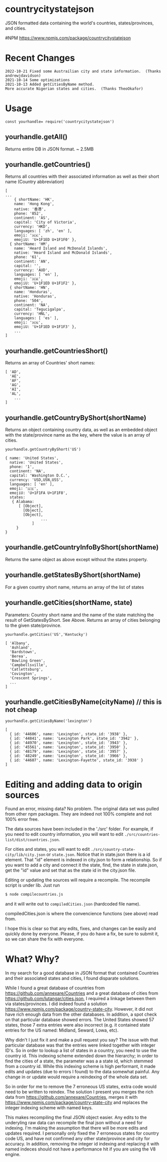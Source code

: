 # countrycitystatejson

JSON formatted data containing the world's countries, states/provinces, and cities.

#NPM
https://www.npmjs.com/package/countrycitystatejson

# Recent Changes
```
2022-10-21 Fixed some Austrailian city and state information.  (Thanks andrewjdavidson)
2021-10-14 Some optimizations
2021-10-13 Added getCitiesByName method.
More accurate Nigerian states and cities.  (Thanks TheoOkafor)
```

# Usage
```
const yourhandle= require('countrycitystatejson')
```

## yourhandle.getAll()
Returns entire DB in JSON format.  ~ 2.5MB


## yourhandle.getCountries()
Returns all countries with their associated information as well as their short name (Country abbreviation)

```
[
...
	{ shortName: 'HK',
    name: 'Hong Kong',
    native: '香港',
    phone: '852',
    continent: 'AS',
    capital: 'City of Victoria',
    currency: 'HKD',
    languages: [ 'zh', 'en' ],
    emoji: '🇭🇰',
    emojiU: 'U+1F1ED U+1F1F0' },
  { shortName: 'HM',
    name: 'Heard Island and McDonald Islands',
    native: 'Heard Island and McDonald Islands',
    phone: '61',
    continent: 'AN',
    capital: '',
    currency: 'AUD',
    languages: [ 'en' ],
    emoji: '🇭🇲',
    emojiU: 'U+1F1ED U+1F1F2' },
  { shortName: 'HN',
    name: 'Honduras',
    native: 'Honduras',
    phone: '504',
    continent: 'NA',
    capital: 'Tegucigalpa',
    currency: 'HNL',
    languages: [ 'es' ],
    emoji: '🇭🇳',
    emojiU: 'U+1F1ED U+1F1F3' },
	...
]
```

## yourhandle.getCountriesShort()
Returns an array of Countries' short names:
```
[ 'AD',
  'AE',
  'AF',
  'AG',
  'AI',
  'AL',
    ...
]
```

## yourhandle.getCountryByShort(shortName)
Returns an object containing country data, as well as an embedded object with the state/province name as the key, where the value is an array of cities.

```
yourhandle.getCountryByShort('US')

{ name: 'United States',
  native: 'United States',
  phone: '1',
  continent: 'NA',
  capital: 'Washington D.C.',
  currency: 'USD,USN,USS',
  languages: [ 'en' ],
  emoji: '🇺🇸',
  emojiU: 'U+1F1FA U+1F1F8',
  states:
   { Alabama:
      [ [Object],
        [Object],
        [Object],
				...
			]
	 }
}
```

## yourhandle.getCountryInfoByShort(shortName)
Returns the same object as above except without the states property.

## yourhandle.getStatesByShort(shortName)
For a given country short name, returns an array of the list of states

## yourhandle.getCities(shortName, state)
Parameters: Country short name and the name of the state matching the result of GetStatesByShort.  See Above.  Returns an array of cities belonging to the given state/province.

```
yourhandle.getCities('US','Kentucky')

[ 'Albany',
  'Ashland',
  'Bardstown',
  'Berea',
  'Bowling Green',
  'Campbellsville',
  'Catlettsburg',
  'Covington',
  'Crescent Springs',
  ...
]

```
## yourhandle.getCitiesByName(cityName) // this is not cheap
```
yourhandle.getCitiesByName('lexington')

[
  { id: '44606', name: 'Lexington', state_id: '3938' },
  { id: '44841', name: 'Lexington Park', state_id: '3942' },
  { id: '44970', name: 'Lexington', state_id: '3943' },
  { id: '45561', name: 'Lexington', state_id: '3950' },
  { id: '48179', name: 'Lexington', state_id: '3957' },
  { id: '48249', name: 'Lexington', state_id: '3966' },
  { id: '44607', name: 'Lexington-Fayette', state_id: '3938' }
]
```
# Editing and adding data to origin sources
Found an error, missing data?  No problem.  The original data set was pulled from other npm packages.  They are indeed not 100% complete and not 100% error free.

The data sources have been included in the './src' folder.  For example, if you need to edit country information, you will want to edit `./src/countries-list/dist/countries.json`.

For cities and states, you will want to edit `./src/country-state-city/lib/city.json` or `state.json`.  Notice that in state.json there is a id element.  That "id" element is indexed in city.json to form a relationship.  So if you want to add a city and connect it the state, find, the state in state.json, get the "id" value and set that as the state id in the city.json file.

Editing or updating the sources will require a recompile.  The recompile script is under lib.  Just run
```bash
$ node compilecountries.js
```

and it will write out to `compiledCities.json` (hardcoded file name).

compiledCities.json is where the convencience functions (see above) read from.

I hope this is clear so that any edits, fixes, and changes can be easily and quickly done by everyone.  Please, if you do have a fix, be sure to submit it, so we can share the fix with everyone.

# What? Why?

In my search for a good database in JSON format that contained Countries and their associated states and cities, I found disparate solutions.  

While I found a great database of countries from https://github.com/annexare/Countries and a great database of cities from https://github.com/lutangar/cities.json, I required a linkage between them via states/provinces.  I did indeed found a solution https://www.npmjs.com/package/country-state-city.  However, it did not have rich enough data from the other databases.  In addition, a spot check on that particular database showed errors.  The United States showed 57 states, those 7 extra entries were also incorrect (e.g. it contained state entries for the US named: Midland, Seward, Lowa, etc).  

Why didn't I just fix it and make a pull request you say?  The issue with that particular database was that the entries were linked together with integer ID's.  So in order to lookup a list of states in a country, you need to use the country id.  This indexing scheme extended down the hierarchy; in order to find the cities of a state, the parameter was a a state id, which stemmed from a country id.  While this indexing scheme is high performant, it made edits and updates (due to errors I found) to the data somewhat painful.  Any change in or update would require a reindexing of the whole data set.  

So in order for me to remove the 7 erroneous US states, extra code would need to be written to reindex.  The solution I present you merges the rich data from https://github.com/annexare/Countries, merges it with https://www.npmjs.com/package/country-state-city and replaces the integer indexing scheme with named keys.

This makes recompiling the final JSON object easier.  Any edits to the underyling raw data can recompile the final json without a need for indexing.  I'm making the assumption that there will be more edits and updates required.  I personally only fixed the 7 erroneous states for country code US, and have not confirmed any other state/province and city for accuracy.  In addition, removing the integer id indexing and replacing it with named indeces should not have a performance hit if you are using the V8 engine.

